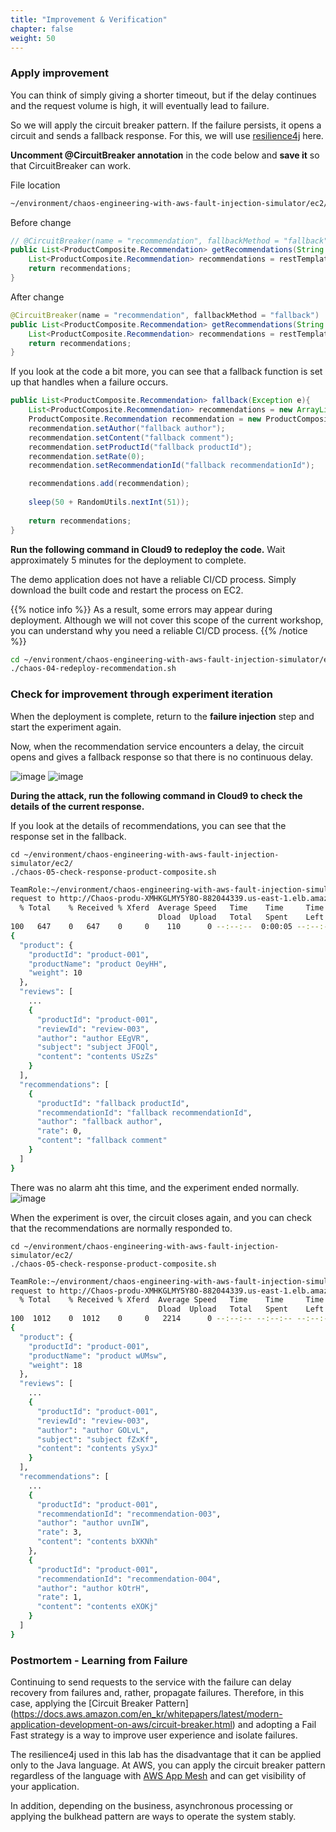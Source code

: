 ```yaml
---
title: "Improvement & Verification"
chapter: false
weight: 50
---
```


### Apply improvement

You can think of simply giving a shorter timeout, but if the delay continues and the request volume is high, it will eventually lead to failure.

So we will apply the circuit breaker pattern. If the failure persists, it opens a circuit and sends a fallback response. For this, we will use [resilience4j](https://resilience4j.readme.io/docs) here.

**Uncomment @CircuitBreaker annotation** in the code below and **save it** so that CircuitBreaker can work.

File location
```bash
~/environment/chaos-engineering-with-aws-fault-injection-simulator/ec2/product-composite/src/main/java/com/skipio/demo/chaos/fis/composite/product/RecommendationService.java
```

Before change
```java
// @CircuitBreaker(name = "recommendation", fallbackMethod = "fallback")
public List<ProductComposite.Recommendation> getRecommendations(String productId){
    List<ProductComposite.Recommendation> recommendations = restTemplate.exchange("http://recommendation/products/"+productId+"/recommendations", HttpMethod.GET, null, new ParameterizedTypeReference<List<ProductComposite.Recommendation>>() {}).getBody();
    return recommendations;
}
```

After change
```java
@CircuitBreaker(name = "recommendation", fallbackMethod = "fallback")
public List<ProductComposite.Recommendation> getRecommendations(String productId){
    List<ProductComposite.Recommendation> recommendations = restTemplate.exchange("http://recommendation/products/"+productId+"/recommendations", HttpMethod.GET, null, new ParameterizedTypeReference<List<ProductComposite.Recommendation>>() {}).getBody();
    return recommendations;
}
```

If you look at the code a bit more, you can see that a fallback function is set up that handles when a failure occurs. 
```java
public List<ProductComposite.Recommendation> fallback(Exception e){
    List<ProductComposite.Recommendation> recommendations = new ArrayList<>();
    ProductComposite.Recommendation recommendation = new ProductComposite.Recommendation();
    recommendation.setAuthor("fallback author");
    recommendation.setContent("fallback comment");
    recommendation.setProductId("fallback productId");
    recommendation.setRate(0);
    recommendation.setRecommendationId("fallback recommendationId");

    recommendations.add(recommendation);
    
    sleep(50 + RandomUtils.nextInt(51));
    
    return recommendations;
}
```

**Run the following command in Cloud9 to redeploy the code.** Wait approximately 5 minutes for the deployment to complete. 

The demo application does not have a reliable CI/CD process. Simply download the built code and restart the process on EC2.

{{% notice info %}}
As a result, some errors may appear during deployment. Although we will not cover this scope of the current workshop, you can understand why you need a reliable CI/CD process. 
{{% /notice %}}

```bash
cd ~/environment/chaos-engineering-with-aws-fault-injection-simulator/ec2/
./chaos-04-redeploy-recommendation.sh
```

### Check for improvement through experiment iteration
When the deployment is complete, return to the **failure injection** step and start the experiment again.

Now, when the recommendation service encounters a delay, the circuit opens and gives a fallback response so that there is no continuous delay.

![image](/images/20_ec2/experiment01_12.png)
![image](/images/20_ec2/experiment01_13.png)

**During the attack, run the following command in Cloud9 to check the details of the current response.** 

If you look at the details of recommendations, you can see that the response set in the fallback. 

```
cd ~/environment/chaos-engineering-with-aws-fault-injection-simulator/ec2/
./chaos-05-check-response-product-composite.sh
```

```bash
TeamRole:~/environment/chaos-engineering-with-aws-fault-injection-simulator/ec2 (main) $ ./chaos-05-check-response-product-composite.sh
request to http://Chaos-produ-XMHKGLMY5Y8O-882044339.us-east-1.elb.amazonaws.com/product-composites/product-001
  % Total    % Received % Xferd  Average Speed   Time    Time     Time  Current
                                 Dload  Upload   Total   Spent    Left  Speed
100   647    0   647    0     0    110      0 --:--:--  0:00:05 --:--:--   177
{
  "product": {
    "productId": "product-001",
    "productName": "product OeyHH",
    "weight": 10
  },
  "reviews": [
    ...
    {
      "productId": "product-001",
      "reviewId": "review-003",
      "author": "author EEgVR",
      "subject": "subject JFOQl",
      "content": "contents USzZs"
    }
  ],
  "recommendations": [
    {
      "productId": "fallback productId",
      "recommendationId": "fallback recommendationId",
      "author": "fallback author",
      "rate": 0,
      "content": "fallback comment"
    }
  ]
}
```

There was no alarm aht this time, and the experiment ended normally. 
![image](/images/20_ec2/experiment01_14.png)

When the experiment is over, the circuit closes again, and you can check that the recommendations are normally responded to. 
```
cd ~/environment/chaos-engineering-with-aws-fault-injection-simulator/ec2/
./chaos-05-check-response-product-composite.sh
```

```bash
TeamRole:~/environment/chaos-engineering-with-aws-fault-injection-simulator/ec2 (main) $ ./chaos-05-check-response-product-composite.sh
request to http://Chaos-produ-XMHKGLMY5Y8O-882044339.us-east-1.elb.amazonaws.com/product-composites/product-001
  % Total    % Received % Xferd  Average Speed   Time    Time     Time  Current
                                 Dload  Upload   Total   Spent    Left  Speed
100  1012    0  1012    0     0   2214      0 --:--:-- --:--:-- --:--:--  2214
{
  "product": {
    "productId": "product-001",
    "productName": "product wUMsw",
    "weight": 18
  },
  "reviews": [
    ...
    {
      "productId": "product-001",
      "reviewId": "review-003",
      "author": "author GOLvL",
      "subject": "subject fZxKf",
      "content": "contents ySyxJ"
    }
  ],
  "recommendations": [
    ...
    {
      "productId": "product-001",
      "recommendationId": "recommendation-003",
      "author": "author uvnIW",
      "rate": 3,
      "content": "contents bXKNh"
    },
    {
      "productId": "product-001",
      "recommendationId": "recommendation-004",
      "author": "author kOtrH",
      "rate": 1,
      "content": "contents eXOKj"
    }
  ]
}
```

### Postmortem - Learning from Failure 
Continuing to send requests to the service with the failure can delay recovery from failures and, rather, propagate failures. Therefore, in this case, applying the [Circuit Breaker Pattern] (https://docs.aws.amazon.com/en_kr/whitepapers/latest/modern-application-development-on-aws/circuit-breaker.html) and adopting a Fail Fast strategy is a way to improve user experience and isolate failures. 

The resilience4j used in this lab has the disadvantage that it can be applied only to the Java language. At AWS, you can apply the circuit breaker pattern regardless of the language with [AWS App Mesh](https://aws.amazon.com/ko/app-mesh/?aws-app-mesh-blogs.sort-by=item.additionalFields.createdDate&aws-app-mesh-blogs.sort-order=desc&whats-new-cards.sort-by=item.additionalFields.postDateTime&whats-new-cards.sort-order=desc) and can get visibility of your application.

In addition, depending on the business, asynchronous processing or applying the bulkhead pattern are ways to operate the system stably.
